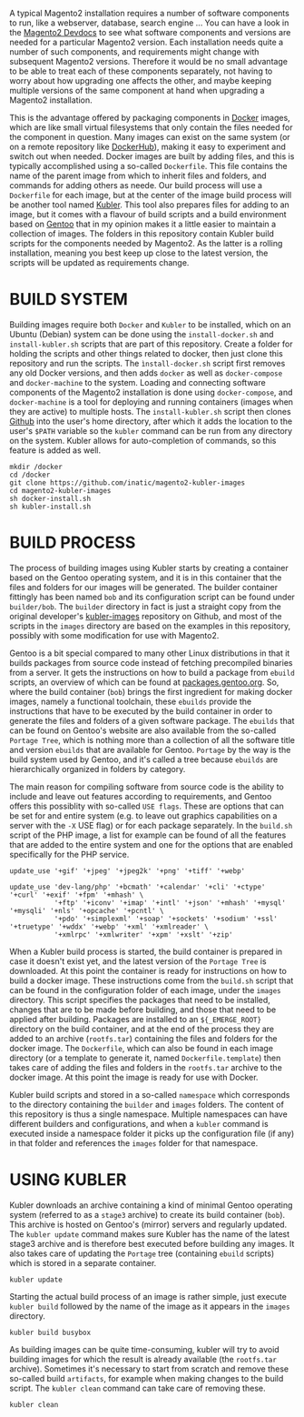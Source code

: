 A typical Magento2 installation requires a number of software components to run, like a webserver, database, search engine ... You can have a look in the [Magento2 Devdocs][devdocs] to see what software components and versions are needed for a particular Magento2 version. Each installation needs quite a number of such components, and requirements might change with subsequent Magento2 versions. Therefore it would be no small advantage to be able to treat each of these components separately, not having to worry about how upgrading one affects the other, and maybe keeping multiple versions of the same component at hand when upgrading a Magento2 installation.
 
This is the advantage offered by packaging components in [Docker][docker] images, which are like small virtual filesystems that only contain the files needed for the component in question. Many images can exist on the same system (or on a remote repository like [DockerHub][dockerhub]), making it easy to experiment and switch out when needed. Docker images are built by adding files, and this is typically accomplished using a so-called `Dockerfile`. This file contains the name of the parent image from which to inherit files and folders, and commands for adding others as neede. Our build process will use a `Dockerfile` for each image, but at the center of the image build process will be another tool named [Kubler](kubler). This tool also prepares files for adding to an image, but it comes with a flavour of build scripts and a build environment based on [Gentoo](gentoo) that in my opinion makes it a little easier to maintain a collection of images. The folders in this repository contain Kubler build scripts for the components needed by Magento2. As the latter is a rolling installation, meaning you best keep up close to the latest version, the scripts will be updated as requirements change.

# BUILD SYSTEM

Building images require both `Docker` and `Kubler` to be installed, which on an Ubuntu (Debian) system can be done using the `install-docker.sh` and `install-kubler.sh` scripts that are part of this repository. Create a folder for holding the scripts and other things related to docker, then just clone this repository and run the scripts. The `ìnstall-docker.sh` script first removes any old Docker versions, and then adds `docker` as well as `docker-compose` and `docker-machine` to the system. Loading and connecting software components of the Magento2 installation is done using `docker-compose`, and `docker-machine` is a tool for deploying and running containers (images when they are active) to multiple hosts. The `install-kubler.sh` script then clones [Github][kubler] into the user's home directory, after which it adds the location to the user's `$PATH` variable so the `kubler` command can be run from any directory on the system. Kubler allows for auto-completion of commands, so this feature is added as well. 

```
mkdir /docker
cd /docker
git clone https://github.com/inatic/magento2-kubler-images
cd magento2-kubler-images
sh docker-install.sh
sh kubler-install.sh
```

# BUILD PROCESS

The process of building images using Kubler starts by creating a container based on the Gentoo operating system, and it is in this container that the files and folders for our images will be generated. The builder container fittingly has been named `bob` and its configuration script can be found under `builder/bob`. The `builder` directory in fact is just a straight copy from the original developer's [kubler-images][] repository on Github, and most of the scripts in the `images` directory are based on the examples in this repository, possibly with some modification for use with Magento2.

Gentoo is a bit special compared to many other Linux distributions in that it builds packages from source code instead of fetching precompiled binaries from a server. It gets the instructions on how to build a package from `ebuild` scripts, an overview of which can be found at [packages.gentoo.org][packages.gentoo.org]. So, where the build container (`bob`) brings the first ingredient for making docker images, namely a functional toolchain, these `ebuilds` provide the instructions that have to be executed by the build container in order to generate the files and folders of a given software package. The `ebuilds` that can be found on Gentoo's website are also available from the so-called `Portage Tree`, which is nothing more than a collection of all the software title and version `ebuilds` that are available for Gentoo. `Portage` by the way is the build system used by Gentoo, and it's called a tree because `ebuilds` are hierarchically organized in folders by category.

The main reason for compiling software from source code is the ability to include and leave out features according to requirements, and Gentoo offers this possiblity with so-called `USE flags`. These are options that can be set for and entire system (e.g. to leave out graphics capabilities on a server with the `-X` USE flag) or for each package separately. In the `build.sh` script of the PHP image, a list for example can be found of all the features that are added to the entire system and one for the options that are enabled specifically for the PHP service.

```
update_use '+gif' '+jpeg' '+jpeg2k' '+png' '+tiff' '+webp'

update_use 'dev-lang/php' '+bcmath' '+calendar' '+cli' '+ctype' '+curl' '+exif' '+fpm' '+mhash' \
           '+ftp' '+iconv' '+imap' '+intl' '+json' '+mhash' '+mysql' '+mysqli' '+nls' '+opcache' '+pcntl' \
           '+pdo' '+simplexml' '+soap' '+sockets' '+sodium' '+ssl' '+truetype' '+wddx' '+webp' '+xml' '+xmlreader' \
           '+xmlrpc' '+xmlwriter' '+xpm' '+xslt' '+zip'
```

When a Kubler build process is started, the build container is prepared in case it doesn't exist yet, and the latest version of the `Portage Tree` is downloaded. At this point the container is ready for instructions on how to build a docker image. These instructions come from the `build.sh` script that can be found in the configuration folder of each image, under the `images` directory. This script specifies the packages that need to be installed, changes that are to be made before building, and those that need to be applied after building. Packages are installed to an `${_EMERGE_ROOT}` directory on the build container, and at the end of the process they are added to an archive (`rootfs.tar`) containing the files and folders for the docker image. The `Dockerfile`, which can also be found in each image directory (or a template to generate it, named `Dockerfile.template`) then takes care of adding the files and folders in the `rootfs.tar` archive to the docker image. At this point the image is ready for use with Docker.

Kubler build scripts and stored in a so-called `namespace` which corresponds to the directory containing the `builder` and `images` folders. The content of this repository is thus a single namespace. Multiple namespaces can have different builders and configurations, and when a `kubler` command is executed inside a namespace folder it picks up the configuration file (if any) in that folder and references the `images` folder for that namespace.

# USING KUBLER

Kubler downloads an archive containing a kind of minimal Gentoo operating system (referred to as a `stage3` archive) to create its build container (`bob`). This archive is hosted on Gentoo's (mirror) servers and regularly updated. The `kubler update` command makes sure Kubler has the name of the latest stage3 archive and is therefore best executed before building any images. It also takes care of updating the `Portage` tree (containing `ebuild` scripts) which is stored in a separate container. 

```
kubler update
```

Starting the actual build process of an image is rather simple, just execute `kubler build` followed by the name of the image as it appears in the `images` directory.

```
kubler build busybox
```

As building images can be quite time-consuming, kubler will try to avoid building images for which the result is already available (the `rootfs.tar` archive). Sometimes it's necessary to start from scratch and remove these so-called build `artifacts`, for example when making changes to the build script. The `kubler clean` command can take care of removing these.

```
kubler clean
```

[devdocs]: https://devdocs.magento.com/guides/v2.4/install-gde/system-requirements.html
[docker]: https://docs.docker.com/get-started/overview/
[dockerhub]: https://hub.docker.com/
[kubler]: https://github.com/edannenberg/kubler
[kubler-images]: https://github.com/edannenberg/kubler-images
[gentoo]: https://www.gentoo.org/
[packages.gentoo.org]: https://packages.gentoo.org
